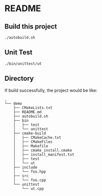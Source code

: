 # README

## Build this project

```shell
./autobuild.sh
```

## Unit Test

```shell
./bin/unittest/ut
```

## Directory

If build successfully, the project would  be like:

```shell
.
└── demo
    ├── CMakeLists.txt
    ├── README.md
    ├── autobuild.sh
    ├── bin
    │   ├── test
    │   └── unittest
    ├── cmake-build
    │   ├── CMakeCache.txt
    │   ├── CMakeFiles
    │   ├── Makefile
    │   ├── cmake_install.cmake
    │   ├── install_manifest.txt
    │   ├── test
    │   └── ut
    ├── include
    │   └── foo.hpp
    ├── src
    │   └── foo.cpp
    └── unittest
        └── ut.cpp
```
